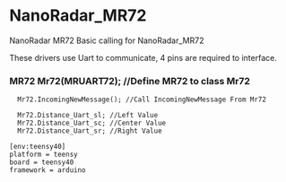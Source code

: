 # NanoRadar_MR72
NanoRadar MR72
Basic calling for NanoRadar_MR72

These drivers use Uart to communicate, 4 pins are required to interface.
### MR72 Mr72(MRUART72); //Define MR72 to class Mr72
```
  Mr72.IncomingNewMessage(); //Call IncomingNewMessage From Mr72

  Mr72.Distance_Uart_sl; //Left Value
  Mr72.Distance_Uart_sc; //Center Value
  Mr72.Distance_Uart_sr; //Right Value
```
```
[env:teensy40]
platform = teensy
board = teensy40
framework = arduino
```

